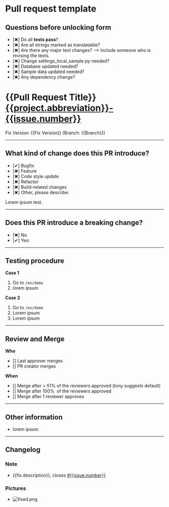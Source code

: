 # Pull request template

## Questions before unlocking form

* [✖] Do all **tests pass**?
* [✖] Are all strings marked as translatable?
* [✖] Are there any major text changes? --> Include someone who is revising the texts.
* [✖] Change settings_local_sample.py needed?
* [✖] Database updated needed?
* [✖] Sample data updated needed?
* [✖] Any dependency change?

# {{Pull Request Title}} [{{project.abbreviation}}-{{issue.number}}](https://{{organization}}.atlassian.net/browse/{{project.abbreviation}}-{{issue.number}}) #

Fix Version: {{Fix Version}} (Branch: {{Branch}})

---

## What kind of change does this PR introduce? ##

* [✔] Bugfix
* [✖] Feature
* [✖] Code style update
* [✖] Refactor
* [✖] Build-related changes
* [✖] Other, please describe:

Lorem ipsum test.

---

## Does this PR introduce a breaking change? ##

* [✖] No
* [✔] Yes:

---

## Testing procedure ##

**Case 1**

1. Go to `/en/demo`
2. lorem ipsum

**Case 2**

1. Go to `/en/demo`
2. Lorem ipsum
3. Lorem ipsum

---

## Review and Merge ##

**Who**

 * [] Last approver merges
 * [] PR creator merges

**When**

 * [] Merge after > 51% of the reviewers approved (tony suggests default)
 * [] Merge after 100%  of the reviewers approved
 * [] Merge after 1 reviewer approves

---

## Other information ##

- lorem ipsum

---

## Changelog ##

### Note

- {{fix.description}}, closes [#{{issue.number}}](https://{{organization}}.atlassian.net/browse/{{project.abbreviation}}-{{issue.number}})

### Pictures

- ![fixed.png](http://via.placeholder.com/325x150)
